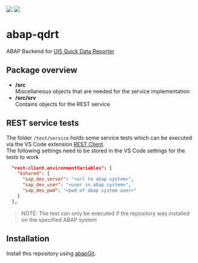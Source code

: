 ![](https://img.shields.io/badge/version-WIP-red)
![](https://img.shields.io/badge/ABAP-v7.50+-orange)

# abap-qdrt

ABAP Backend for [UI5 Quick Data Reporter](https://github.com/stockbal/quick-data-reporter)

## Package overview

- **/src**  
  Miscellaneous objects that are needed for the service implementation
- **/src/srv**  
  Contains objects for the REST service

## REST service tests

The folder `/test/service` holds some service tests which can be executed via the VS Code extension [REST Client](https://marketplace.visualstudio.com/items?itemName=humao.rest-client).  
The following settings need to be stored in the VS Code settings for the tests to work

```json
  "rest-client.environmentVariables": {
    "$shared": {
      "sap_dev_server": "<url to abap system>",
      "sap_dev_user": "<user in abap system>",
      "sap_dev_pwd": "<pwd of abap system user>"
    }
  },
```

> NOTE:
> The test can only be executed if the repository was installed on the specified ABAP system

## Installation

Install this repository using [abapGit](https://github.com/larshp/abapGit#abapgit).
